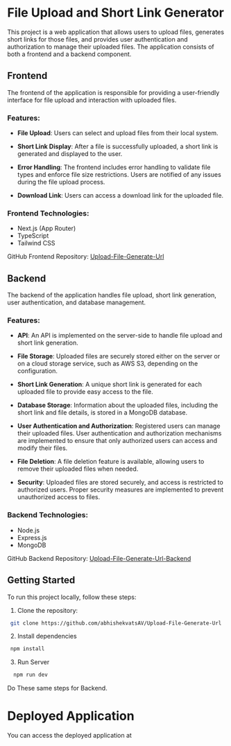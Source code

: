 # File Upload and Short Link Generator

This project is a web application that allows users to upload files, generates short links for those files, and provides user authentication and authorization to manage their uploaded files. The application consists of both a frontend and a backend component.

## Frontend

The frontend of the application is responsible for providing a user-friendly interface for file upload and interaction with uploaded files.

### Features:

- **File Upload**: Users can select and upload files from their local system.

- **Short Link Display**: After a file is successfully uploaded, a short link is generated and displayed to the user.

- **Error Handling**: The frontend includes error handling to validate file types and enforce file size restrictions. Users are notified of any issues during the file upload process.

- **Download Link**: Users can access a download link for the uploaded file.

### Frontend Technologies:

- Next.js (App Router)
- TypeScript
- Tailwind CSS

GitHub Frontend Repository: [Upload-File-Generate-Url](https://github.com/abhishekvatsAV/Upload-File-Generate-Url)

## Backend

The backend of the application handles file upload, short link generation, user authentication, and database management.

### Features:

- **API**: An API is implemented on the server-side to handle file upload and short link generation.

- **File Storage**: Uploaded files are securely stored either on the server or on a cloud storage service, such as AWS S3, depending on the configuration.

- **Short Link Generation**: A unique short link is generated for each uploaded file to provide easy access to the file.

- **Database Storage**: Information about the uploaded files, including the short link and file details, is stored in a MongoDB database.

- **User Authentication and Authorization**: Registered users can manage their uploaded files. User authentication and authorization mechanisms are implemented to ensure that only authorized users can access and modify their files.

- **File Deletion**: A file deletion feature is available, allowing users to remove their uploaded files when needed.

- **Security**: Uploaded files are stored securely, and access is restricted to authorized users. Proper security measures are implemented to prevent unauthorized access to files.

### Backend Technologies:

- Node.js
- Express.js
- MongoDB

GitHub Backend Repository: [Upload-File-Generate-Url-Backend](https://github.com/abhishekvatsAV/Upload-File-Generate-Url-Backend)

## Getting Started

To run this project locally, follow these steps:

1. Clone the repository:

```bash
 git clone https://github.com/abhishekvatsAV/Upload-File-Generate-Url
```

2. Install dependencies

```zsh
 npm install
```

3. Run Server

```zsh
  npm run dev
```

Do These same steps for Backend.

# Deployed Application

You can access the deployed application at 

